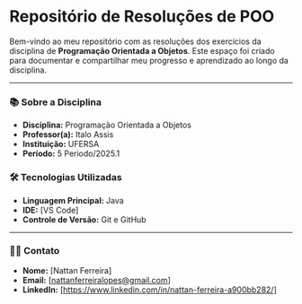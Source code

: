 # Repositório de Resoluções de POO

Bem-vindo ao meu repositório com as resoluções dos exercícios da disciplina de **Programação Orientada a Objetos**. Este espaço foi criado para documentar e compartilhar meu progresso e aprendizado ao longo da disciplina.

---

### 📚 Sobre a Disciplina

* **Disciplina:** Programação Orientada a Objetos
* **Professor(a):** Italo Assis
* **Instituição:** UFERSA
* **Período:** 5 Periodo/2025.1
  
### 🛠️ Tecnologias Utilizadas

* **Linguagem Principal:** Java
* **IDE:** [VS Code]
* **Controle de Versão:** Git e GitHub

---

### 👨‍💻 Contato

* **Nome:** [Nattan Ferreira]
* **Email:** [nattanferreiralopes@gmail.com]
* **LinkedIn:** [https://www.linkedin.com/in/nattan-ferreira-a900bb282/]
